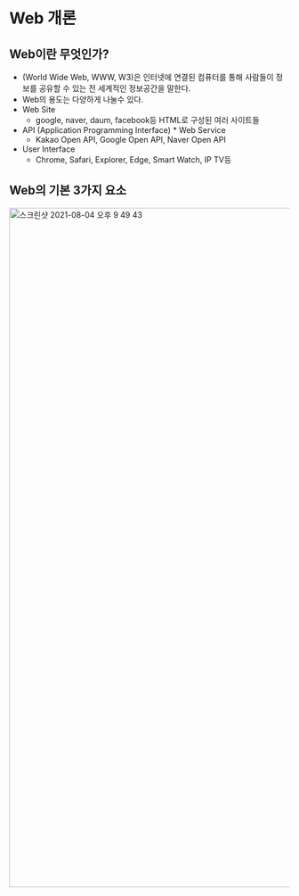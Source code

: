 # Web 개론

## Web이란 무엇인가?
  - (World Wide Web, WWW, W3)은 인터넷에 연결된 컴퓨터를 통해 사람들이 정보를 공유할 수 있는 전 세계적인 정보공간을 말한다.
  - Web의 용도는 다양하게 나눌수 있다.
  - Web Site
    * google, naver, daum, facebook등 HTML로 구성된 여러 사이트들
  - API (Application Programming Interface) * Web Service
    * Kakao Open API, Google Open API, Naver Open API
  - User Interface
    * Chrome, Safari, Explorer, Edge, Smart Watch, IP TV등
  
## Web의 기본 3가지 요소

  <img width="1218" alt="스크린샷 2021-08-04 오후 9 49 43" src="https://user-images.githubusercontent.com/18282470/128183505-221fbf30-1df5-4c2f-ae37-c9e0977fc61c.png">


